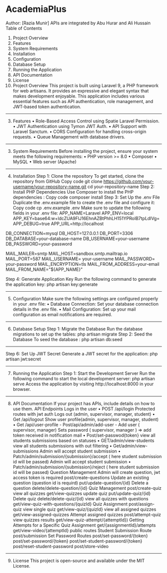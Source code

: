 # AcademiaPlus
 
Author: [Razia Munir]
APIs are integrated by Abu Hurar and Ali Hussain 
Table of Contents
1.	Project Overview
2.	Features
3.	System Requirements
4.	Installation
5.	Configuration
6.	Database Setup
7.	Running the Application
8.	API Documentation
9.	License
1. Project Overview
This project is built using Laravel 9, a PHP framework for web artisans. It provides an expressive and elegant syntax that makes development enjoyable. This application includes various essential features such as API authentication, role management, and JWT-based token authentication.
________________________________________
3. Features
•	 Role-Based Access Control using Spatie Laravel Permission.
•	JWT Authentication using Tymon JWT Auth.
•	 API Support with Laravel Sanctum.
•	CORS Configuration for handling cross-origin requests.
•	Queue Management with database drivers.
________________________________________
3. System Requirements
Before installing the project, ensure your system meets the following requirements:
•	PHP version >= 8.0
•	Composer
•	MySQL
•	Web server (Apache)
________________________________________
4. Installation
Step 1: Clone the repository
To get started, clone the repository from GitHub
Copy code
git clone https://github.com/your-username/your-repository-name.git
cd your-repository-name
Step 2: Install PHP Dependencies
Use Composer to install the PHP dependencies :
Copy code
composer install
Step 3: Set Up the .env File
Duplicate the .env.example file to create the .env file and configure it:
Copy code
cp .env.example .env
Make sure to update the following fields in your .env file:
APP_NAME=Laravel
APP_ENV=local
APP_KEY=base64:w+ldcZUA9FlJ16EhnAZBtPhhLH151YPRoIB7tpLdIVg=
APP_DEBUG=true
APP_URL=http://localhost

DB_CONNECTION=mysql
DB_HOST=127.0.0.1
DB_PORT=3306
DB_DATABASE=your-database-name
DB_USERNAME=your-username
DB_PASSWORD=your-password

MAIL_MAILER=smtp
MAIL_HOST=sandbox.smtp.mailtrap.io
MAIL_PORT=587
MAIL_USERNAME= your-username
MAIL_PASSWORD= your-password
MAIL_ENCRYPTION=tls
MAIL_FROM_ADDRESS=your-email
MAIL_FROM_NAME="${APP_NAME}"

Step 4: Generate Application Key
Run the following command to generate the application key:
php artisan key:generate
________________________________________
5. Configuration
Make sure the following settings are configured properly in your .env file:
•	Database Connection: Set your database connection details in the .env file.
•	Mail Configuration: Set up your mail configuration as email notifications are required.
________________________________________
6. Database Setup
Step 1: Migrate the Database
Run the database migrations to set up the tables:
php artisan migrate
Step 2: Seed the Database 
To seed the database :
php artisan db:seed
________________________________________
Step 6: Set Up JWT Secret
Generate a JWT secret for the application:
php artisan jwt:secret

________________________________________
7. Running the Application
Step 1: Start the Development Server
Run the following command to start the local development server:
php artisan serve
Access the application by visiting http://localhost:8000 in your browser.
________________________________________

8. API Documentation
If your project has APIs, include details on how to use them.
API Endpoints
Logs in the user
•	POST /api/login 
Protected routes with jwt auth
Logs out (admin, supervisor, manager, student)
•	Get /api/logout 
Show user profile(admin, supervisor, manager, student)
•	Get /api/user-profile  - Post/api/admin/add-user - Add user ( supervisor, manager)
Sets password ( supervisor, manager ) => add token received in notification mail
•	Post/set-passwod{token} 
view all students submissions based on statuses
•	GET/admin/view-students
 view all students submissions with out filtering 
•	Get/admin/view-submissions
Admin will accept student submission 
•	Patch/admin/submission/{submission}/accept  ( here student submission id will be passed)
Admin will accept student submission 
•	Patch/admin/submission/{submission}/reject  ( here student submission id will be passed)
 Question Management
Admin will create question, jwt access token is required
 post/create-questions
Update an existing question (question id is requird)
put/update-question/{id}
Delete a question 
delete/delete-question/{id}
Quiz Management 
post/create-quiz 
view all quizzes
get/view-quizzes
 update quiz
put/update-quiz/{id} 
Delete quiz
 delete/delete-quiz/{id}
view all quizzes with questions
get/view-quiz-with-questions/{quizId}
Quiz Assignment 
post/assign-quiz
view single quiz
get/view-quiz/{quizId}
view all assigned quizzes
 get/view-assigned-quizzes
Attempt assigned quizzes
post/attempt-quiz
view quizzes results
 get/view-quiz-attempt/{attemptId})
 Getting Attempts for a Specific Quiz Assignment 
get/{assignmentId}/attempts 
get/view-video/{attemptId}
public routes
 Student Submission Route 
post/submission
Set Password Routes
post/set-password/{token}
post/set-password/{token}
post/set-student-password/{token}
post/reset-student-password
post/store-video
________________________________________
9. License
This project is open-source and available under the MIT License.


